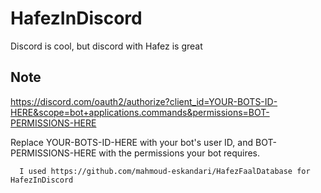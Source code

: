 # HafezInDiscord
Discord is cool, but discord with Hafez is great

## Note
https://discord.com/oauth2/authorize?client_id=YOUR-BOTS-ID-HERE&scope=bot+applications.commands&permissions=BOT-PERMISSIONS-HERE

Replace YOUR-BOTS-ID-HERE with your bot's user ID, and BOT-PERMISSIONS-HERE with the permissions your bot requires.


```  I used https://github.com/mahmoud-eskandari/HafezFaalDatabase for HafezInDiscord```
